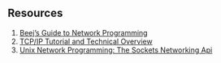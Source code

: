 ## Resources
1. [Beej’s Guide to Network Programming](https://www.beej.us/guide/bgnet/)
2. [TCP/IP Tutorial and Technical Overview](https://www.redbooks.ibm.com/abstracts/gg243376.html)
3. [Unix Network Programming: The Sockets Networking Api](https://drive.google.com/file/d/118lwLPE7cxWQ60IGf_l0IrlW1uRmSu17/view?usp=sharing)
